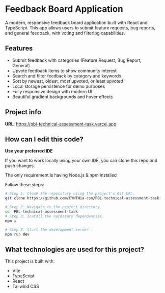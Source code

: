 # Feedback Board Application

A modern, responsive feedback board application built with React and TypeScript. This app allows users to submit feature requests, bug reports, and general feedback, with voting and filtering capabilities.

## Features

- Submit feedback with categories (Feature Request, Bug Report, General)
-  Upvote feedback items to show community interest
- Search and filter feedback by category and keywords
- Sort by newest, oldest, most upvoted, or least upvoted
- Local storage persistence for demo purposes
- Fully responsive design with modern UI
-  Beautiful gradient backgrounds and hover effects

## Project info

**URL**: https://pbl-technical-assessment-task.vercel.app

## How can I edit this code?

**Use your preferred IDE**

If you want to work locally using your own IDE, you can clone this repo and push changes.

The only requirement is having Node.js & npm installed 

Follow these steps:

```sh
# Step 1: Clone the repository using the project's Git URL.
git clone https://github.com/CYNTHia-com/PBL-technical-assessment-task.git

# Step 2: Navigate to the project directory.
cd  PBL-technical-assessment-task
# Step 3: Install the necessary dependencies.
npm i

# Step 4: Start the development server .
npm run dev
```

## What technologies are used for this project?

This project is built with:

- Vite
- TypeScript
- React
- Tailwind CSS



